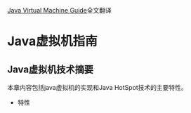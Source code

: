 [Java Virtual Machine Guide](https://docs.oracle.com/en/java/javase/11/vm/java-virtual-machine-technology-overview.html)全文翻译
# Java虚拟机指南
## Java虚拟机技术摘要         
本章内容包括java虚拟机的实现和Java HotSpot技术的主要特性。 
- 特性